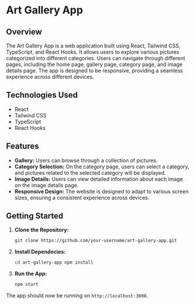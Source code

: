 # Art Gallery App

## Overview

The Art Gallery App is a web application built using React, Tailwind CSS,
TypeScript, and React Hooks. It allows users to explore various pictures
categorized into different categories. Users can navigate through different
pages, including the home page, gallery page, category page, and image details
page. The app is designed to be responsive, providing a seamless experience
across different devices.

## Technologies Used

- React
- Tailwind CSS
- TypeScript
- React Hooks

## Features

- **Gallery:** Users can browse through a collection of pictures.
- **Category Selection:** On the category page, users can select a category, and
  pictures related to the selected category will be displayed.
- **Image Details:** Users can view detailed information about each image on the
  image details page.
- **Responsive Design:** The website is designed to adapt to various screen
  sizes, ensuring a consistent experience across devices.

## Getting Started

1. **Clone the Repository:**

   ```bash
   git clone https://github.com/your-username/art-gallery-app.git
   ```

2. **Install Dependecies:**

   ```bash
   cd art-gallery-app npm install
   ```

3. **Run the App:**
   ```bash
   npm start
   ```

The app should now be running on `http://localhost:3000`.
